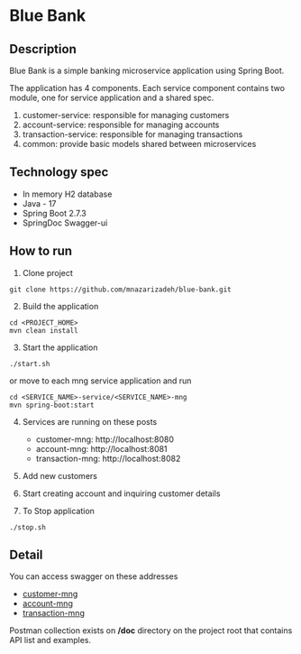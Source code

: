 # Blue Bank
## Description

Blue Bank is a simple banking microservice application using Spring Boot.

The application has 4 components.
Each service component contains two module, one for service application and a shared spec.

1. customer-service: responsible for managing customers
2. account-service: responsible for managing accounts
3. transaction-service: responsible for managing transactions
4. common: provide basic models shared between microservices

## Technology spec

* In memory H2 database
* Java - 17
* Spring Boot 2.7.3
* SpringDoc Swagger-ui


## How to run
1. Clone project
```
git clone https://github.com/mnazarizadeh/blue-bank.git
```
2. Build the application
```
cd <PROJECT_HOME>
mvn clean install
```
3. Start the application
```
./start.sh
```
or move to each mng service application and run
```
cd <SERVICE_NAME>-service/<SERVICE_NAME>-mng
mvn spring-boot:start
```
4. Services are running on these posts
   * customer-mng: http://localhost:8080
   * account-mng: http://localhost:8081
   * transaction-mng: http://localhost:8082


5. Add new customers


6. Start creating account and inquiring customer details


7. To Stop application
```
./stop.sh
```

## Detail
You can access swagger on these addresses
   * [customer-mng](http://localhost:8080/api/swagger-ui.html)
   * [account-mng](http://localhost:8081/api/swagger-ui.html)
   * [transaction-mng](http://localhost:8082/api/swagger-ui.html)

Postman collection exists on **/doc** directory on the project root that contains API list and examples.